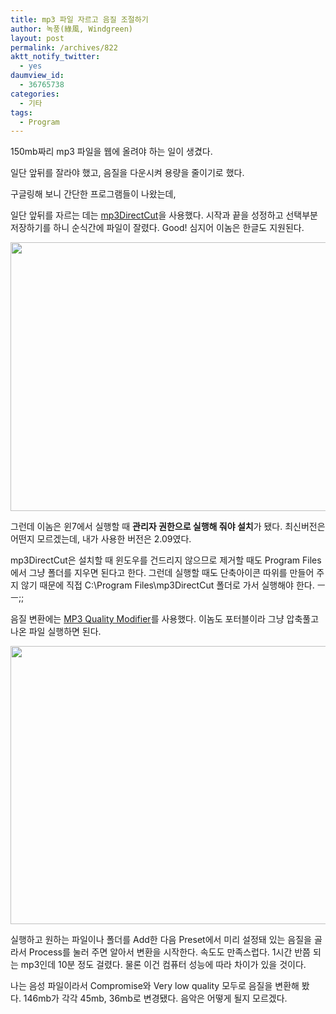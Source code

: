 ```yaml
---
title: mp3 파일 자르고 음질 조절하기
author: 녹풍(綠風, Windgreen)
layout: post
permalink: /archives/822
aktt_notify_twitter:
  - yes
daumview_id:
  - 36765738
categories:
  - 기타
tags:
  - Program
---
```

150mb짜리 mp3 파일을 웹에 올려야 하는 일이 생겼다.

일단 앞뒤를 잘라야 했고, 음질을 다운시켜 용량을 줄이기로 했다.

구글링해 보니 간단한 프로그램들이 나왔는데,

일단 앞뒤를 자르는 데는 <a href="http://mpesch3.de1.cc/mp3dc.html" target="_blank" title="[http://mpesch3.de1.cc/mp3dc.html]로 이동합니다.">mp3DirectCut</a>을 사용했다. 시작과 끝을 성정하고 선택부분 저장하기를 하니 순식간에 파일이 잘렸다. Good! 심지어 이놈은 한글도 지원된다.

<img src="http://dl.dropboxusercontent.com/u/15546257/blog/mytory/old-images/1/cfile29.uf.184DAE474D4BC9702CC6C9.png" class="aligncenter" width="660" height="430" alt="" filename="mp3DirectCut.png" filemime="image/jpeg" />

그런데 이놈은 윈7에서 실행할 때 **관리자 권한으로 실행해 줘야 설치**가 됐다. 최신버전은 어떤지 모르겠는데, 내가 사용한 버전은 2.09였다.

mp3DirectCut은 설치할 때 윈도우를 건드리지 않으므로 제거할 때도 Program Files에서 그냥 폴더를 지우면 된다고 한다. 그런데 실행할 때도 단축아이콘 따위를 만들어 주지 않기 때문에 직접 C:\Program Files\mp3DirectCut 폴더로 가서 실행해야 한다. ㅡㅡ;;

음질 변환에는 <a href="http://www.inspire-soft.net/software/mp3-quality-modifier" target="_blank" title="[http://www.inspire-soft.net/software/mp3-quality-modifier]로 이동합니다.">MP3 Quality Modifier</a>를 사용했다. 이놈도 포터블이라 그냥 압축풀고 나온 파일 실행하면 된다.

<img src="http://dl.dropboxusercontent.com/u/15546257/blog/mytory/old-images/1/cfile7.uf.1401E5534D4BC97019C303.png" class="aligncenter" width="566" height="445" alt="" filename="MP3 Quality Modifier.png" filemime="" />

실행하고 원하는 파일이나 폴더를 Add한 다음 Preset에서 미리 설정돼 있는 음질을 골라서 Process를 눌러 주면 알아서 변환을 시작한다. 속도도 만족스럽다. 1시간 반쯤 되는 mp3인데 10분 정도 걸렸다. 물론 이건 컴퓨터 성능에 따라 차이가 있을 것이다.

나는 음성 파일이라서 Compromise와 Very low quality 모두로 음질을 변환해 봤다.&nbsp;146mb가 각각 45mb, 36mb로 변경됐다. 음악은 어떻게 될지 모르겠다.